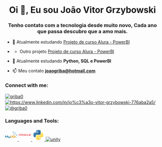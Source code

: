 <h1 align="center">Oi 👋, Eu sou João Vitor Grzybowski</h1>
<h3 align="center">Tenho contato com a tecnologia desde muito novo, Cada ano que passa descubro que a amo mais.</h3>

- 🔭 Atualmente estudando [Projeto de curso Alura - PowerBI](https://app.powerbi.com/view?r=eyJrIjoiZWM3ODQ2NjYtNWE4My00ODU5LThkYWUtODdhMGRmYjc3MjJjIiwidCI6ImFhNDk1ZjJjLWQzN2UtNGI1OC1hYjk1LWJmMDg3NGEzYWRiMiJ9)

- - Outro projeto [Projeto de curso Alura - PowerBI](https://app.powerbi.com/view?r=eyJrIjoiMDcxOTQzMmMtNjFmYi00NzAxLTlmODUtYjVmMGEwNjUxNDI0IiwidCI6ImFhNDk1ZjJjLWQzN2UtNGI1OC1hYjk1LWJmMDg3NGEzYWRiMiJ9)

- 🌱 Atualmente estudando **Python, SQL e PowerBI**

- 📫 Meu contato **joaogriba@hotmail.com**

<h3 align="left">Connect with me:</h3>
<p align="left">
<a href="https://twitter.com/griba0" target="blank"><img align="center" src="https://raw.githubusercontent.com/rahuldkjain/github-profile-readme-generator/master/src/images/icons/Social/twitter.svg" alt="griba0" height="30" width="40" /></a>
<a href="https://linkedin.com/in/https://www.linkedin.com/in/jo%c3%a3o-vitor-grzybowski-776aba2a5/" target="blank"><img align="center" src="https://raw.githubusercontent.com/rahuldkjain/github-profile-readme-generator/master/src/images/icons/Social/linked-in-alt.svg" alt="https://www.linkedin.com/in/jo%c3%a3o-vitor-grzybowski-776aba2a5/" height="30" width="40" /></a>
<a href="https://instagram.com/@griba0" target="blank"><img align="center" src="https://raw.githubusercontent.com/rahuldkjain/github-profile-readme-generator/master/src/images/icons/Social/instagram.svg" alt="@griba0" height="30" width="40" /></a>
</p>

<h3 align="left">Languages and Tools:</h3>
<p align="left"> <a href="https://www.mysql.com/" target="_blank" rel="noreferrer"> <img src="https://raw.githubusercontent.com/devicons/devicon/master/icons/mysql/mysql-original-wordmark.svg" alt="mysql" width="40" height="40"/> </a> <a href="https://www.oracle.com/" target="_blank" rel="noreferrer"> <img src="https://raw.githubusercontent.com/devicons/devicon/master/icons/oracle/oracle-original.svg" alt="oracle" width="40" height="40"/> </a> <a href="https://www.python.org" target="_blank" rel="noreferrer"> <img src="https://raw.githubusercontent.com/devicons/devicon/master/icons/python/python-original.svg" alt="python" width="40" height="40"/> </a> <a href="https://unity.com/" target="_blank" rel="noreferrer"> <img src="https://www.vectorlogo.zone/logos/unity3d/unity3d-icon.svg" alt="unity" width="40" height="40"/> </a> </p>






<!---
- 👋 Hi, I’m @Griba1
- 👀 I’m interested in ...
- 🌱 I’m currently learning ...
- 💞️ I’m looking to collaborate on ...
- 📫 How to reach me ...
- 😄 Pronouns: ...
- ⚡ Fun fact: ...


Griba1/Griba1 is a ✨ special ✨ repository because its `README.md` (this file) appears on your GitHub profile.
You can click the Preview link to take a look at your changes.
--->
